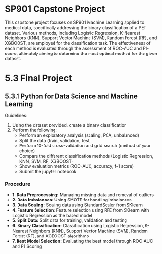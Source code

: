 

# SP901 Capstone Project

   This capstone project focuses on SP901 Machine Learning applied to medical data, specifically addressing the binary classification of a PET dataset. Various methods, including Logistic Regression, K-Nearest Neighbors (KNN), Support Vector Machine (SVM), Random Forest (RF), and XGBOOST, are employed for the classification task. The effectiveness of each method is evaluated through the assessment of ROC-AUC and F1-score, ultimately aiming to determine the most optimal method for the given dataset.
   
# 5.3 Final Project


## 5.3.1 Python for Data Science and Machine Learning

Guidelines:
1. Using the dataset provided, create a binary classification
2. Perform the following:
    *  Perform an exploratory analysis (scaling, PCA, unbalanced)
    *  Split the data (train, validation, test)
    *  Perform 10-fold cross-validation and grid search (method of your choice)
    *  Compare the different classification methods
        (Logistic Regression, KNN, SVM, RF, XGBOOST)
    *  Show evaluation metrics (ROC-AUC, accuracy, f-1 score)
    *  Submit the jupyter notebook

### Procedure

- **1. Data Preprocessing:** Managing missing data and removal of outliers
- **2. Data Imbalances:**  Using SMOTE for handling imbalances
- **3. Data Scaling:** Scaling data using StandardScaler from SKlearn
- **4. Feature Selection:** Feature selection using RFE from SKlearn with Logistic Regression as the based model
- **5. Split Data:** Split data for training, validation and testing
- **6. Binary Classification:** Classification using Logistic Regression, K-Nearest Neighbors (KNN), Support Vector Machine (SVM), Random Forest (RF), and XGBOOST algorithms
- **7. Best Model Selection:** Evaluating the best model through ROC-AUC and F1 Scoring
